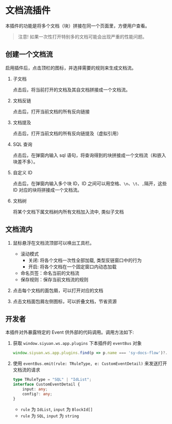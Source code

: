 # 文档流插件

本插件的功能是将多个文档（块）拼接在同一个页面里，方便用户查看。

> 注意! 如果一次性打开特别多的文档可能会出现严重的性能问题。

## 创建一个文档流

启用插件后，点击顶栏的图标，并选择需要的规则来生成文档流。

1. 子文档

    点击后，将当前打开的文档及其自文档拼接成一个文档流。

2. 文档反链

    点击后，打开当前文档的所有反向链接

3. 文档提及

    点击后，打开当前文档的所有反向链提及（虚拟引用）


4. SQL 查询

    点击后，在弹窗内输入 sql 语句，将查询得到的块拼接成一个文档流（和嵌入块差不多）。

5. 自定义 ID

    点击后，在弹窗内输入多个块 ID，ID 之间可以用空格、`\n`、`\t`、`,`隔开，这些 ID 对应的块将拼接成一个文档流。

6. 文档树

    将某个文档下属文档树内所有文档加入流中, 类似子文档

## 文档流内

1. 鼠标悬浮在文档流顶部可以唤出工具栏。

    - 滚动模式
        - 关闭: 将各个文档一次性全部加载, 类型反链窗口中的行为
        - 开启: 将各个文档在一个固定窗口内动态加载
    - 命名页签：命名当前的文档流
    - 保存规则：保存当前文档流的规则

2. 点击每个文档的面包屑，可以打开对应的文档
3. 点击文档面包屑左侧图标，可以折叠文档，节省资源

## 开发者

本插件对外暴露特定的 Event 供外部的代码调用。调用方法如下:

1. 获取 `window.siyuan.ws.app.plugins` 下本插件的 `eventBus` 对象

    ```js
    window.siyuan.ws.app.plugins.find(p => p.name === 'sy-docs-flow')?.eventBus
    ```

2. 使用 `eventBus.emit(rule: TRuleType, e: CustomEventDetail)` 来发送打开文档流的请求

    ```ts
    type TRuleType = "SQL" | "IdList";
    interface CustomEventDetail {
        input: any;
        config?: any;
    }
    ```

    - `rule` 为 `IdList`, `input` 为 `BlockId[]`
    - `rule` 为 `SQL`, `input` 为 `string`
